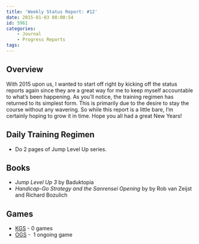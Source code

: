 ```yaml
---
title: 'Weekly Status Report: #12'
date: 2015-01-03 08:00:54
id: 5961
categories:
	- Journal
	- Progress Reports
tags:
---
```


## Overview

With 2015 upon us, I wanted to start off right by kicking off the status reports again since they are a great way for me to keep myself accountable to what’s been happening. As you’ll notice, the training regimen has returned to its simplest form. This is primarily due to the desire to stay the course without any wavering. So while this report is a little bare, I’m certainly hoping to grow it in time. Hope you all had a great New Years!

<!-- more -->

## Daily Training Regimen

*   Do 2 pages of Jump Level Up series.

## Books

*   _Jump Level Up 3_ by Baduktopia
*   _Handicap-Go Strategy and the Sanrensei Opening_ by by Rob van Zeijst and Richard Bozulich

## Games

*   [KGS](http://www.gokgs.com "KGS Website") - 0 games
*   [OGS](http://www.online-go.com "Online Go Server") -  1 ongoing game